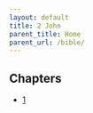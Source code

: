 ```yaml
---
layout: default
title: 2 John
parent_title: Home
parent_url: /bible/
---
```


## Chapters

* [1](./1.md)
